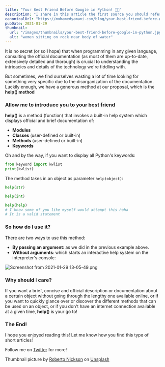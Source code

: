 ```yaml
---
title: "Your Best Friend Before Google in Python! 👩‍💻"
description: "I share in this article the first source you should refer to before Google when it comes to Python, it is the built in manual."
canonicalUrl: "https://mohamedyamani.com/blog/your-best-friend-before-google-in-python/"
pubDate: 2021-01-29
thumbnail:
  url: "/images/thumbnails/your-best-friend-before-google-in-python.jpg"
  alt: "women sitting on rock near body of water"
---
```


It is no secret (or so I hope) that when programming in any given language, consulting the official documentation (as most of them are up-to-date, extensively detailed and thorough) is crucial to understanding the intricacies and details of the technology we're fiddling with.

But sometimes, we find ourselves wasting a lot of time looking for something very specific due to the disorganization of the documentation. Luckily enough, we have a generous method at our proposal, which is the **help() method**

### Allow me to introduce you to your best friend

**help()** is a method (function) that invokes a built-in help system which displays official and brief documentation of:

- **Modules**
- **Classes** (user-defined or built-in)
- **Methods** (user-defined or built-in)
- **Keywords**

Oh and by the way, if you want to display all Python's keywords:

```python
from keyword import kwlist
print(kwlist)
```

The method takes in an object as parameter `help(object)`:

```python
help(str)

help(int)

help(help)
# I know some of you like myself would attempt this haha
# It is a valid statement
```

### So how do I use it?

There are two ways to use this method:

- **By passing an argument**: as we did in the previous example above.
- **Without arguments**: which starts an interactive help system on the interpreter's console:

![Screenshot from 2021-01-29 13-05-49.png](https://cdn.hashnode.com/res/hashnode/image/upload/v1611921962315/QWRomHZi7.png)

### Why should I care?

If you want a brief, concise and official description or documentation about a certain object without going through the lengthy one available online, or if you want to quickly glance over or discover the different methods that can be used on an object, or if you don't have an internet connection available at a given time, **help()** is your go to!

### The End!

I hope you enjoyed reading this! Let me know how you find this type of short articles!

Follow me on [Twitter](https://twitter.com/yamanidev) for more!

Thumbnail picture by [Roberto Nickson](https://unsplash.com/@rpnickson?utm_content=creditCopyText&utm_medium=referral&utm_source=unsplash) on [Unsplash](https://unsplash.com/photos/women-sitting-on-rock-near-body-of-water-vRAYwESFc-U?utm_content=creditCopyText&utm_medium=referral&utm_source=unsplash)

